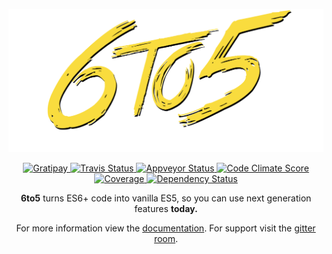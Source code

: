 <p align="center">
  <img alt="6to5" src="https://raw.githubusercontent.com/6to5/logo/master/logo.png" width="546">
</p>

<p align="center">
  <a href="https://gratipay.com/sebmck">
    <img alt="Gratipay" src="https://img.shields.io/gratipay/sebmck.svg?style=flat">
  </a>

  <a href="https://travis-ci.org/6to5/6to5">
    <img alt="Travis Status" src="http://img.shields.io/travis/6to5/6to5/master.svg?style=flat&amp;label=travis">
  </a>

  <a href="https://ci.appveyor.com/project/sebmck/6to5">
    <img alt="Appveyor Status" src="http://img.shields.io/appveyor/ci/sebmck/6to5.svg?style=flat&amp;label=appveyor">
  </a>

  <a href="https://codeclimate.com/github/6to5/6to5">
    <img alt="Code Climate Score" src="http://img.shields.io/codeclimate/github/6to5/6to5.svg?style=flat">
  </a>

  <a href="https://codeclimate.com/github/6to5/6to5">
    <img alt="Coverage" src="http://img.shields.io/codeclimate/coverage/github/6to5/6to5.svg?style=flat">
  </a>

  <a href="https://david-dm.org/6to5/6to5">
    <img alt="Dependency Status" src="http://img.shields.io/david/6to5/6to5.svg?style=flat">
  </a>
</p>

<p align="center">
  <strong>6to5</strong> turns ES6+ code into vanilla ES5, so you can use next generation features <strong>today.</strong>
</p>

<p align="center">
  For more information view the <a href="https://6to5.github.io">documentation</a>. For
  support visit the <a href="https://gitter.im/6to5/6to5">gitter room</a>.
</p>
